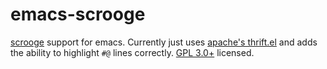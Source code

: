 emacs-scrooge
=============

[scrooge](https://twitter.github.io/scrooge/) support for emacs. Currently just uses [apache's thrift.el](https://github.com/apache/thrift/blob/master/contrib/thrift.el) and adds the ability to highlight `#@` lines correctly. [GPL 3.0+](./LICENSE) licensed.

